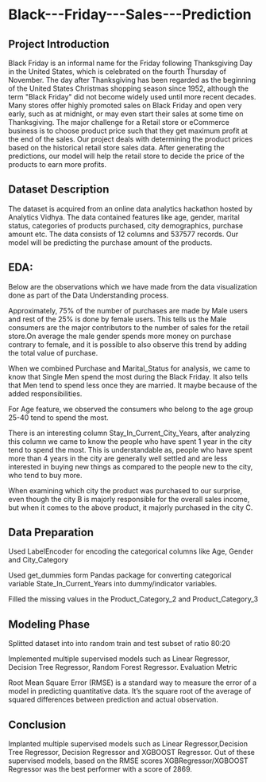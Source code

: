 # Black---Friday---Sales---Prediction

## Project Introduction

Black Friday is an informal name for the Friday following Thanksgiving Day in the United States, which is celebrated on the fourth Thursday of November. The day after Thanksgiving has been regarded as the beginning of the United States Christmas shopping season since 1952, although the term "Black Friday" did not become widely used until more recent decades. Many stores offer highly promoted sales on Black Friday and open very early, such as at midnight, or may even start their sales at some time on Thanksgiving. The major challenge for a Retail store or eCommerce business is to choose product price such that they get maximum profit at the end of the sales. Our project deals with determining the product prices based on the historical retail store sales data. After generating the predictions, our model will help the retail store to decide the price of the products to earn more profits.

## Dataset Description

The dataset is acquired from an online data analytics hackathon hosted by Analytics Vidhya. The data contained features like age, gender, marital status, categories of products purchased, city demographics, purchase amount etc. The data consists of 12 columns and 537577 records. Our model will be predicting the purchase amount of the products.

## EDA:

Below are the observations which we have made from the data visualization done as part of the Data Understanding process.

Approximately, 75% of the number of purchases are made by Male users and rest of the 25% is done by female users. This tells us the Male consumers are the major contributors to the number of sales for the retail store.On average the male gender spends more money on purchase contrary to female, and it is possible to also observe this trend by adding the total value of purchase.

When we combined Purchase and Marital_Status for analysis, we came to know that Single Men spend the most during the Black Friday. It also tells that Men tend to spend less once they are married. It maybe because of the added responsibilities.

For Age feature, we observed the consumers who belong to the age group 25-40 tend to spend the most.

There is an interesting column Stay_In_Current_City_Years, after analyzing this column we came to know the people who have spent 1 year in the city tend to spend the most. This is understandable as, people who have spent more than 4 years in the city are generally well settled and are less interested in buying new things as compared to the people new to the city, who tend to buy more.

When examining which city the product was purchased to our surprise, even though the city B is majorly responsible for the overall sales income, but when it comes to the above product, it majorly purchased in the city C.

## Data Preparation

Used LabelEncoder for encoding the categorical columns like Age, Gender and City_Category

Used get_dummies form Pandas package for converting categorical variable State_In_Current_Years into dummy/indicator variables.

Filled the missing values in the Product_Category_2 and Product_Category_3

## Modeling Phase

Splitted dataset into into random train and test subset of ratio 80:20

Implemented multiple supervised models such as Linear Regressor, Decision Tree Regressor, Random Forest Regressor.
Evaluation Metric

Root Mean Square Error (RMSE) is a standard way to measure the error of a model in predicting quantitative data. It’s the square root of the average of squared differences between prediction and actual observation.

## Conclusion
Implanted multiple supervised models such as Linear Regressor,Decision Tree Regressor, Decision Regressor and XGBOOST Regressor. Out of these supervised models, based on the RMSE scores XGBRegressor/XGBOOST Regressor was the best performer with a score of 2869.
